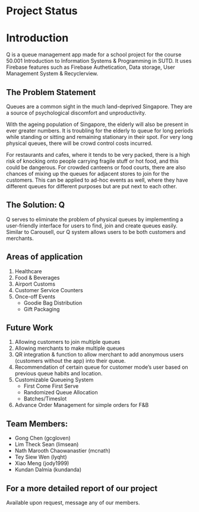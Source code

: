 # Project Status
# Introduction
Q is a queue management app made for a school project for the course 50.001 Introduction to Information Systems & Programming in SUTD. It uses Firebase features such as Firebase Authetication, Data storage, User Management System & Recyclerview. 

## The Problem Statement
Queues are a common sight in the much land-deprived Singapore. They are a source of psychological discomfort and unproductivity. 

With the ageing population of Singapore, the elderly will also be present in ever greater numbers. It is troubling for the elderly to queue for long periods while standing or sitting and remaining stationary in their spot. For very long physical queues, there will be crowd control costs incurred.

For restaurants and cafes, where it tends to be very packed, there is a high risk of knocking onto people carrying fragile stuff or hot food, and this could be dangerous. For crowded canteens or food courts, there are also chances of mixing up the queues for adjacent stores to join for the customers. This can be applied to ad-hoc events as well, where they have different queues for different purposes but are put next to each other.

## The Solution: Q
Q serves to eliminate the problem of physical queues by implementing a user-friendly interface for users to find, join and create queues easily. Similar to Carousell, our Q system allows users to be both customers and merchants. 

## Areas of application
1. Healthcare
2. Food & Beverages 
3. Airport Customs
4. Customer Service Counters
5. Once-off Events
   - Goodie Bag Distribution
   - Gift Packaging
  
## Future Work
1. Allowing customers to join multiple queues
2. Allowing merchants to make multiple queues
3. QR integration & function to allow merchant to add anonymous users (customers without the app) into their queue.
4. Recommendation of certain queue for customer mode’s user  based on previous queue habits and location.  
5. Customizable Queueing System
   - First Come First Serve
   - Randomized Queue Allocation
   - Batches/Timeslot
6. Advance Order Management for simple orders for F&B  
  
## Team Members:
- Gong Chen (gcgloven)
- Lim Theck Sean (limsean)
- Nath Marooth Chaowanastier (mcnath)
- Tey Siew Wen (lyqht)
- Xiao Meng (jody1999)
- Kundan Dalmia (kundanda)

## For a more detailed report of our project
Available upon request, message any of our members.
